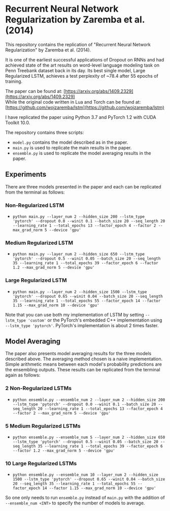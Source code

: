 # Recurrent Neural Network Regularization by Zaremba et al. (2014)
This repository contains the replication of "Recurrent Neural Network Regularization" by Zaremba et al. (2014).

It is one of the earliest successful applications of Dropout on RNNs and had achieved state of the art results on word-level language modeling task on Penn Treebank dataset back in its day. Its best single model, Large Regularized LSTM, achieves a test perplexity of ~78.4 after 55 epochs of training. 

The paper can be found at: [https://arxiv.org/abs/1409.2329](https://arxiv.org/abs/1409.2329)  
While the original code written in Lua and Torch can be found at: [https://github.com/wojzaremba/lstm](https://github.com/wojzaremba/lstm)

I have replicated the paper using Python 3.7 and PyTorch 1.2 with CUDA Toolkit 10.0. 

The repository contains three scripts:

+ `model.py` contains the model described as in the paper.
+ `main.py` is used to replicate the main results in the paper. 
+ `ensemble.py` is used to replicate the model averaging results in the paper. 

## Experiments
There are three models presented in the paper and each can be replicated from the terminal as follows:

### Non-Regularized LSTM
+ `python main.py --layer_num 2 --hidden_size 200 --lstm_type 'pytorch' --dropout 0.0 --winit 0.1 --batch_size 20 --seq_length 20 --learning_rate 1 --total_epochs 13 --factor_epoch 4 --factor 2 --max_grad_norm 5 --device 'gpu'`

### Medium Regularized LSTM
+ `python main.py --layer_num 2 --hidden_size 650 --lstm_type 'pytorch' --dropout 0.5 --winit 0.05 --batch_size 20 --seq_length 35 --learning_rate 1 --total_epochs 39 --factor_epoch 6 --factor 1.2 --max_grad_norm 5 --device 'gpu'`

### Large Regularized LSTM
+ `python main.py --layer_num 2 --hidden_size 1500 --lstm_type 'pytorch' --dropout 0.65 --winit 0.04 --batch_size 20 --seq_length 35 --learning_rate 1 --total_epochs 55 --factor_epoch 14 --factor 1.15 --max_grad_norm 10 --device 'gpu'`

Note that you can use both my implementation of LSTM by setting `--lstm_type 'custom'` or the PyTorch's embedded C++ implementation using `--lstm_type 'pytorch'`. PyTorch's implementation is about 2 times faster. 

## Model Averaging
The paper also presents model averaging results for the three models described above. The averaging method chosen is a naive implementation. Simple arithmetic means between each model's probability predictions are the ensembling outputs. These results can be replicated from the terminal again as follows:

### 2 Non-Regularized LSTMs
+ `python ensemble.py --ensemble_num 2 --layer_num 2 --hidden_size 200 --lstm_type 'pytorch' --dropout 0.0 --winit 0.1 --batch_size 20 --seq_length 20 --learning_rate 1 --total_epochs 13 --factor_epoch 4 --factor 2 --max_grad_norm 5 --device 'gpu'`

### 5 Medium Regularized LSTMs
+ `python ensemble.py --ensemble_num 5 --layer_num 2 --hidden_size 650 --lstm_type 'pytorch' --dropout 0.5 --winit 0.05 --batch_size 20 --seq_length 35 --learning_rate 1 --total_epochs 39 --factor_epoch 6 --factor 1.2 --max_grad_norm 5 --device 'gpu'`

### 10 Large Regularized LSTMs
+ `python ensemble.py --ensemble_num 10 --layer_num 2 --hidden_size 1500 --lstm_type 'pytorch' --dropout 0.65 --winit 0.04 --batch_size 20 --seq_length 35 --learning_rate 1 --total_epochs 55 --factor_epoch 14 --factor 1.15 --max_grad_norm 10 --device 'gpu'`

So one only needs to run `ensemble.py` instead of `main.py` with the addition of `--ensemble_num <INT>` to specify the number of models to average. 

